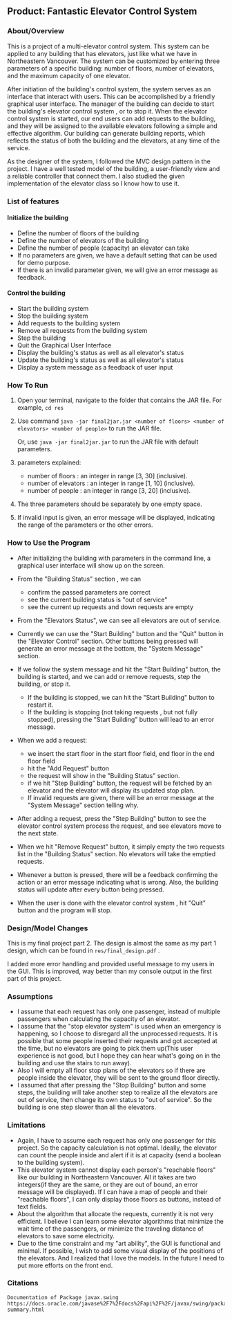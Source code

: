 

##  Product: Fantastic Elevator Control System

### About/Overview
This is a project of a multi-elevator control system. This system can be applied to any building that has elevators, just like what we have in Northeastern Vancouver. The system can be customized by entering three parameters of a specific building: number of floors, number of elevators, and the maximum capacity of one elevator.

After initiation of the building's control system, the system serves as an interface that interact with users. This can be accomplished by a friendly graphical user interface. The manager of the building can decide to start the building's elevator control system , or to stop it. When the elevator control system is started, our end users can add requests to the building, and they will be assigned to the available elevators following a simple and effective algorithm. Our building can generate building reports, which reflects the status of both the building and the elevators,  at any time of the service.

As the designer of the system, I followed the MVC design pattern in the project. I have a well tested model of the building, a user-friendly view and a reliable controller that connect them. I also studied the given implementation of the elevator class so I know how to use it.



### List of features

#### Initialize the building
* Define the number of floors of the building
* Define the number of elevators of the building
* Define the number of people (capacity) an elevator can take
* If no parameters are given, we have a default setting that can be used for demo purpose.
* If there is an invalid parameter given, we will give an error message as feedback.

#### Control the building
* Start the building system
* Stop the building system
* Add requests to the building system
* Remove all requests from the building system
* Step the building
* Quit the Graphical User Interface
* Display the building's status as well as all elevator's status
* Update the building's status as well as all elevator's status
* Display a system message as a feedback of user input


### How To Run
1. Open your terminal, navigate to the folder that contains the JAR file. 
For example, ```cd res```

2.  Use command
 ```java -jar final2jar.jar <number of floors> <number of elevators> <number of people>``` 
 to run the JAR file.
 
	 Or, use ```java -jar final2jar.jar``` to run the JAR file with default parameters.

3. parameters explained: 
	* number of floors : an integer in range [3, 30] (inclusive).
	* number of elevators : an integer in range [1, 10] (inclusive).
	* number of people : an integer in range [3, 20] (inclusive).

4. The three parameters should be separately by one empty space.

5. If invalid input is given, an error message will be displayed, indicating the range of the parameters or the other errors.

### How to Use the Program
* After initializing the building with parameters in the command line, a graphical user interface will show up on the screen.
* From the "Building Status" section , we can 
	* confirm the passed parameters are correct
	* see the current building status is "out of service"
	*  see the current up requests and down requests are empty
* From the "Elevators Status", we can see all elevators are out of service.
* Currently we can use the "Start Building" button and the "Quit" button in the "Elevator Control" section. Other buttons being pressed will generate an error message at the bottom, the "System Message" section.

* If we follow the system message and hit the "Start Building" button, the building is started, and we can add or remove requests, step the building, or stop it.
	* If the building is stopped, we can hit the "Start Building" button to restart it.
	* If the building is stopping (not taking requests , but not fully stopped), pressing the "Start Building" button will lead to an error message.

* When we add a request:
	* we insert the start floor in the start floor field, end floor in the end floor field
	* hit the "Add Request" button
	* the request will show in the "Building Status" section. 
	* if we hit "Step Building" button,  the request will be fetched by an elevator and the elevator will display its updated stop plan.
	* If invalid requests are given, there will be an error message at the "System Message" section telling why.
* After adding a request, press the "Step Building" button to see the elevator control system process the request, and see elevators move to the next state.
* When we hit "Remove Request" button, it simply empty the two requests list in the "Building Status" section. No elevators will take the emptied requests.
* Whenever a button is pressed, there will be a feedback confirming the action or an error message indicating what is wrong. Also, the building status will update after every button being pressed.
* When the user is done with the elevator control system , hit "Quit" button and the program will stop.

### Design/Model Changes
This is my final project part 2. The design is almost the same as my part 1 design, which can be found in ```res/final_design.pdf``` .

I added more error handling and provided useful message to my users in the GUI. This is improved, way better than my console output in the first part of this project.

### Assumptions
* I assume that each request has only one passenger, instead of multiple passengers when calculating the capacity of an elevator.
* I assume that the "stop elevator system" is used when an emergency is happening, so I choose to disregard all the unprocessed requests. It is possible that some people inserted their requests and got accepted at the time, but no elevators are going to pick them up(This user experience is not good, but I hope they can hear what's going on in the building and use the stairs to run away).
* Also I will empty all floor stop plans of the elevators so if there are people inside the elevator, they will be sent to the ground floor directly.
* I assumed that after pressing the "Stop Building" button and some steps, the building will take another step to realize all the elevators are out of service, then change its own status to "out of service". So the building is one step slower than all the elevators.

### Limitations
* Again, I have to assume each request has only one passenger for this project. So the capacity calculation is not optimal. Ideally, the elevator can count the people inside and alert if it is at capacity (send a boolean to the building system).
* This elevator system cannot display each person's "reachable floors" like our building in Northeastern Vancouver. All it takes are two integers(if they are the same, or they are out of bound, an error message will be displayed). If I can have a map of people and their "reachable floors", I can only display those floors as buttons, instead of text fields.
* About the algorithm that allocate the requests, currently it is not very efficient. I believe I can learn some elevator algorithms that minimize the wait time of the passengers, or minimize the traveling distance of elevators to save some electricity.
* Due to the time constraint and my "art ability", the GUI is functional and minimal. If possible, I wish to add some visual display of the positions of the elevators. And I realized that I love the models. In the future I need to put more efforts on the front end. 

### Citations
	Documentation of Package javax.swing
	https://docs.oracle.com/javase%2F7%2Fdocs%2Fapi%2F%2F/javax/swing/package-summary.html

